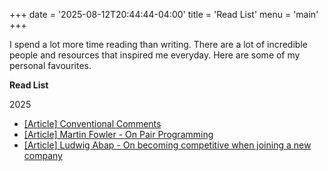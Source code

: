 +++
date = '2025-08-12T20:44:44-04:00'
title = 'Read List'
menu = 'main'
+++

I spend a lot more time reading than writing.
There are a lot of incredible people and resources that inspired me everyday. 
Here are some of my personal favourites.

**Read List**

2025
* [[Article] Conventional Comments](https://conventionalcomments.org/)
* [[Article] Martin Fowler - On Pair Programming](https://martinfowler.com/articles/on-pair-programming.html)
* [[Article] Ludwig Abap - On becoming competitive when joining a new company](https://ludwigabap.bearblog.dev/on-becoming-competitive-when-joining-a-new-company/)